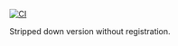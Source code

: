 [![CI](https://github.com/ValtsS/graphiql-app/actions/workflows/ci.yml/badge.svg)](https://github.com/ValtsS/graphiql-app/actions/workflows/ci.yml)

Stripped down version without registration.